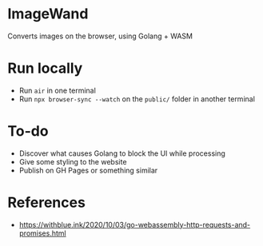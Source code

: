 # ImageWand

Converts images on the browser, using Golang + WASM

# Run locally

- Run `air` in one terminal
- Run `npx browser-sync --watch` on the `public/` folder in another terminal

# To-do

- Discover what causes Golang to block the UI while processing
- Give some styling to the website
- Publish on GH Pages or something similar

# References

- https://withblue.ink/2020/10/03/go-webassembly-http-requests-and-promises.html
